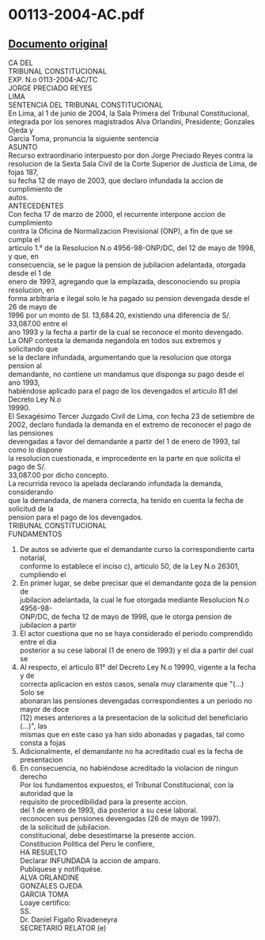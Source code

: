 
00113-2004-AC.pdf
=================
  
[Documento original](https://tc.gob.pe/jurisprudencia/2004/00113-2004-AC.pdf)  
---  
CA DEL  
TRIBUNAL CONSTITUCIONAL  
EXP. N.o 0113-2004-AC/TC  
JORGE PRECIADO REYES  
LIMA  
SENTENCIA DEL TRIBUNAL CONSTITUCIONAL  
En Lima, al 1 de junio de 2004, la Sala Primera del Tribunal Constitucional,  
integrada por los senores magistrados Alva Orlandini, Presidente; Gonzales Ojeda y  
Garcia Toma, pronuncia la siguiente sentencia  
ASUNTO  
Recurso extraordinario interpuesto por don Jorge Preciado Reyes contra la  
resolucion de la Sexta Sala Civil de la Corte Superior de Justicia de Lima, de fojas 187,  
su fecha 12 de mayo de 2003, que declaro infundada la accion de cumplimiento de  
autos.  
ANTECEDENTES  
Con fecha 17 de marzo de 2000, el recurrente interpone accion de cumplimiento  
contra la Oficina de Normalizacion Previsional (ONP), a fin de que se cumpla el  
articulo 1.° de la Resolucion N.o 4956-98-ONP/DC, del 12 de mayo de 1998, y que, en  
consecuencia, se le pague la pension de jubilacion adelantada, otorgada desde el 1 de  
enero de 1993, agregando que la emplazada, desconociendo su propia resolucion, en  
forma arbitraria e ilegal solo le ha pagado su pension devengada desde el 26 de mayo de  
1996 por un monto de SI. 13,684.20, existiendo una diferencia de S/. 33,087.00 entre el  
ano 1993 y la fecha a partir de la cual se reconoce el monto devengado.  
La ONP contesta la demanda negandola en todos sus extremos y solicitando que  
se la declare infundada, argumentando que la resolucion que otorga pension al  
demandante, no contiene un mandamus que disponga su pago desde el ano 1993,  
habiéndose aplicado para el pago de los devengados el articulo 81 del Decreto Ley N.o  
19990.  
El Sexagésimo Tercer Juzgado Civil de Lima, con fecha 23 de setiembre de  
2002, declaro fundada la demanda en el extremo de reconocer el pago de las pensiones  
devengadas a favor del demandante a partir del 1 de enero de 1993, tal como lo dispone  
la resolucion cuestionada, e improcedente en la parte en que solicita el pago de S/.  
33,087.00 por dicho concepto.  
La recurrida revoco la apelada declarando infundada la demanda, considerando  
que la demandada, de manera correcta, ha tenido en cuenta la fecha de solicitud de la  
pension para el pago de los devengados.  
TRIBUNAL CONSTITUCIONAL  
FUNDAMENTOS  
1. De autos se advierte que el demandante curso la correspondiente carta notarial,  
conforme lo establece el inciso c), articulo 50, de la Ley N.o 26301, cumpliendo el  
2. En primer lugar, se debe precisar que el demandante goza de la pension de  
jubilacion adelantada, la cual le fue otorgada mediante Resolucion N.o 4956-98-  
ONP/DC, de fecha 12 de mayo de 1998, que le otorga pension de jubilacion a partir  
3. El actor cuestiona que no se haya considerado el periodo comprendido entre el dia  
posterior a su cese laboral (1 de enero de 1993) y el dia a partir del cual se  
4. Al respecto, el articulo 81° del Decreto Ley N.o 19990, vigente a la fecha y de  
correcta aplicacion en estos casos, senala muy claramente que "(...) Solo se  
abonaran las pensiones devengadas correspondientes a un periodo no mayor de doce  
(12) meses anteriores a la presentacion de la solicitud del beneficiario (...)", las  
mismas que en este caso ya han sido abonadas y pagadas, tal como consta a fojas  
15. Adicionalmente, el demandante no ha acreditado cual es la fecha de presentacion  
5. En consecuencia, no habiéndose acreditado la violacion de ningun derecho  
Por los fundamentos expuestos, el Tribunal Constitucional, con la autoridad que la  
requisito de procedibilidad para la presente accion.  
del 1 de enero de 1993, dia posterior a su cese laboral.  
reconocen sus pensiones devengadas (26 de mayo de 1997).  
de la solicitud de jubilacion.  
constitucional, debe desestimarse la presente accion.  
Constitucion Politica del Peru le confiere,  
HA RESUELTO  
Declarar INFUNDADA la accion de amparo.  
Publiquese y notifiquése.  
ALVA ORLANDINE  
GONZALES OJEDA  
GARCIA TOMA  
Loaye certifico:  
SS.  
Dr. Daniel Figallo Rivadeneyra  
SECRETARIO RELATOR (e)
